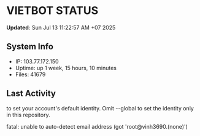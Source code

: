 # VIETBOT STATUS
**Updated**: Sun Jul 13 11:22:57 AM +07 2025

## System Info
- IP: 103.77.172.150
- Uptime: up 1 week, 15 hours, 10 minutes
- Files: 41679

## Last Activity

to set your account's default identity.
Omit --global to set the identity only in this repository.

fatal: unable to auto-detect email address (got 'root@vinh3690.(none)')
